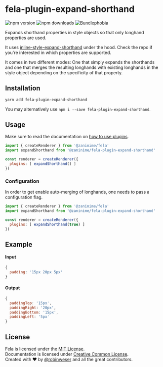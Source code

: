 # fela-plugin-expand-shorthand

<img alt="npm version" src="https://badge.fury.io/js/fela-plugin-expand-shorthand.svg"> <img alt="npm downloads" src="https://img.shields.io/npm/dm/fela-plugin-expand-shorthand.svg"> <a href="https://bundlephobia.com/result?p=fela-plugin-expand-shorthand@latest"><img alt="Bundlephobia" src="https://img.shields.io/bundlephobia/minzip/fela-plugin-expand-shorthand.svg"></a>

Expands shorthand properties in style objects so that only longhand properties are used.

It uses [inline-style-expand-shorthand](https://github.com/robinweser/inline-style-expand-shorthand) under the hood. Check the repo if you're interested in which properties are supported.

It comes in two different modes: One that simply expands the shorthands and one that merges the resulting longhands with existing longhands in the style object depending on the specificity of that property.

## Installation
```sh
yarn add fela-plugin-expand-shorthand
```
You may alternatively use `npm i --save fela-plugin-expand-shorthand`.

## Usage
Make sure to read the documentation on [how to use plugins](http://fela.js.org/docs/advanced/Plugins.html).

```javascript
import { createRenderer } from '@zaninime/fela'
import expandShorthand from '@zaninime/fela-plugin-expand-shorthand'

const renderer = createRenderer({
  plugins: [ expandShorthand() ]
})
```

### Configuration
In order to get enable auto-merging of longhands, one needs to pass a configuration flag.

```javascript
import { createRenderer } from '@zaninime/fela'
import expandShorthand from '@zaninime/fela-plugin-expand-shorthand'

const renderer = createRenderer({
  plugins: [ expandShorthand(true) ]
})
```

## Example

#### Input
```javascript
{
  padding: '15px 20px 5px'
}
```
#### Output
```javascript
{
  paddingTop: '15px',
  paddingRight: '20px',
  paddingBottom: '15px',
  paddingLeft: '5px'
}
```

## License
Fela is licensed under the [MIT License](http://opensource.org/licenses/MIT).<br>
Documentation is licensed under [Creative Common License](http://creativecommons.org/licenses/by/4.0/).<br>
Created with ♥ by [@robinweser](http://weser.io) and all the great contributors.
